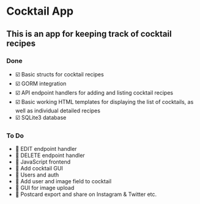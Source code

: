 # Cocktail App 

## This is an app for keeping track of cocktail recipes 

### Done

- ☑️ Basic structs for cocktail recipes
- ☑️ GORM integration
- ☑️ API endpoint handlers for adding and listing cocktail recipes
- ☑️ Basic working HTML templates for displaying the list of cocktails, as well as individual detailed recipes
- ☑️ SQLite3 database

### To Do

- 🔲 EDIT endpoint handler
- 🔲 DELETE endpoint handler
- 🔲 JavaScript frontend
- 🔲 Add cocktail GUI
- 🔲 Users and auth
- 🔲 Add user and image field to cocktail
- 🔲 GUI for image upload
- 🔲 Postcard export and share on Instagram & Twitter etc.

